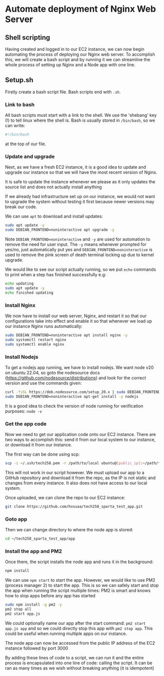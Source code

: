 # Automate deployment of Nginx Web Server

## Shell scripting

Having created and logged in to our EC2 instance, we can now begin automating the process of deploying our Nginx web server. To accomplish this, we will create a bash script and by running it we can streamline the whole process of setting up Nginx and a Node app with one line.

## Setup.sh

Firstly create a bash script file. Bash scripts end with `.sh`.

### Link to bash
All bash scripts must start with a link to the shell. We use the 'shebang' key (!) to tell linux where the shell is. Bash is usually stored in `/bin/bash`, so we can write:
```bash
#!/bin/bash
```
at the top of our file.

### Update and upgrade
Next, as we have a fresh EC2 instance, it is a good idea to update and upgrade our instance so that we will have the most recent version of Nginx. 

It is safe to update the instance whenever we please as it only updates the source list and does not actually install anything

If we already had infrastructure set up on our instance, we would not want to upgrade the system without testing it first because newer versions may break our code.

We can use `apt` to download and install updates:
```bash
sudo apt update -y
sudo DEBIAN_FRONTEND=noninteractive apt upgrade -y
```
Note `DEBIAN_FRONTEND=noninteractive` and `-y` are used for automation to remove the need for user input. The `-y` means whenever prompted for yes/no, just automatically put yes and 
`DEBIAN_FRONTEND=noninteractive` is used to remove the pink screen of death terminal locking up due to kernel upgrade.

We would like to see our script actually running, so we put `echo` commands to print when a step has finished successfully e.g:
```bash
echo updating
sudo apt update -y
echo finished updating
```
### Install Nginx
We now have to install our web server, Nginx, and restart it so that our configurations take into effect and enable it so that whenever we load up our instance Nginx runs automatically:

```bash
sudo DEBIAN_FRONTEND=noninteractive apt install nginx -y
sudo systemctl restart nginx
sudo systemctl enable nginx
```

### Install Nodejs
To get a nodejs app running, we have to install nodejs. We want node v20 on ubuntu 22.04, so goto the nodesource docs (https://github.com/nodesource/distributions) and look for the correct version and use the commands given:

```bash
curl -fsSL https://deb.nodesource.com/setup_20.x | sudo DEBIAN_FRONTEND=noninteractive -E bash - &&\
sudo DEBIAN_FRONTEND=noninteractive apt-get install -y nodejs
```

It is a good idea to check the version of node running for verification purposes: `node -v`


### Get the app code
Now we need to get our application code onto our EC2 instance. There are two ways to accomplish this: send it from our local system to our instance, or download it from our instance.

The first way can be done using scp:
```bash
scp -i ~/.ssh/tech258.pem -r /path/to/local ubuntu@[public_ip]:~/path/to/dest
```
This will not work in our script however. We must upload our app to a GitHub repository and download it from the repo, as the IP is not static and changes from every instance. It also does not have access to our local system.

Once uploaded, we can clone the repo to our EC2 instance:
```bash
git clone https://github.com/hosuaa/tech258_sparta_test_app.git
```

### Goto app
Then we can change directory to where the node app is stored:
```bash
cd ~/tech258_sparta_test_app/app
```

### Install the app and PM2
Once there, the script installs the node app and runs it in the background:
```bash
npm install
```

We can use `npm start` to start the app. However, we would like to use PM2 (process manager 2) to start the app. This is so we can safely start and stop the app when running the script multiple times: PM2 is smart and knows how to stop apps before any app has started

```bash
sudo npm install -g pm2 -y
pm2 stop all
pm2 start app.js
```

We could optionally name our app after the start command: `pm2 start app.js app` and so we could directly stop this app with `pm2 stop app`. This could be useful when running multiple apps on our instance. 


The node app can now be accessed from the public IP address of the EC2 instance followed by port 3000

By adding these lines of code to a script, we can run it and the entire process is encapsulated into one line of code: calling the script. It can be ran as many times as we wish without breaking anything (it is idempotent)
